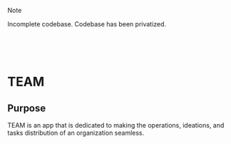 > [!NOTE]
> Incomplete codebase. Codebase has been privatized.

<br><br><br>

# TEAM

## Purpose

TEAM is an app that is dedicated to making the operations, ideations, and
tasks distribution of an organization seamless.
